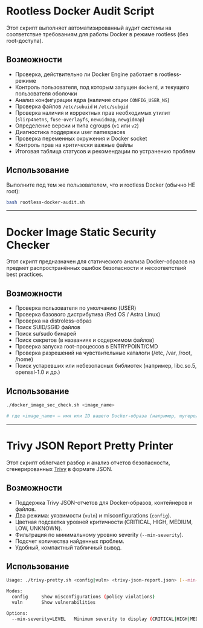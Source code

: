 # Rootless Docker Audit Script
Этот скрипт выполняет автоматизированный аудит системы на соответствие требованиям для работы Docker в режиме rootless (без root-доступа).

## Возможности
- Проверка, действительно ли Docker Engine работает в rootless-режиме
- Контроль пользователя, под которым запущен `dockerd`, и текущего пользователя оболочки
- Анализ конфигурации ядра (наличие опции `CONFIG_USER_NS`)
- Проверка файлов `/etc/subuid` и `/etc/subgid`
- Проверка наличия и корректных прав необходимых утилит (`slirp4netns`, `fuse-overlayfs`, `newuidmap`, `newgidmap`)
- Определение версии и типа cgroups (`v1` или `v2`)
- Диагностика поддержки user namespaces
- Проверка переменных окружения и Docker socket
- Контроль прав на критически важные файлы
- Итоговая таблица статусов и рекомендации по устранению проблем

## Использование
Выполните под тем же пользователем, что и rootless Docker (обычно НЕ root):

```bash
bash rootless-docker-audit.sh
```

---
# Docker Image Static Security Checker
Этот скрипт предназначен для статического анализа Docker-образов на предмет распространённых ошибок безопасности и несоответствий best practices. 

## Возможности
- Проверка пользователя по умолчанию (USER)
- Проверка базового дистрибутива (Red OS / Astra Linux)
- Проверка на distroless-образ
- Поиск SUID/SGID файлов
- Поиск su/sudo бинарей
- Поиск секретов (в названиях и содержимом файлов)
- Проверка запуска root-процессов в ENTRYPOINT/CMD
- Проверка разрешений на чувствительные каталоги (/etc, /var, /root, /home)
- Поиск устаревших или небезопасных библиотек (например, libc.so.5, openssl-1.0 и др.)

## Использование
```bash
./docker_image_sec_check.sh <image_name>

# где <image_name> — имя или ID вашего Docker-образа (например, myrepo/myimage:latest)
```

---
# Trivy JSON Report Pretty Printer
Этот скрипт облегчает разбор и анализ отчетов безопасности, сгенерированных [Trivy](https://github.com/aquasecurity/trivy) в формате JSON.  

## Возможности
- Поддержка Trivy JSON-отчетов для Docker-образов, контейнеров и файлов.
- Два режима: уязвимости (`vuln`) и misconfigurations (`config`).
- Цветная подсветка уровней критичности (CRITICAL, HIGH, MEDIUM, LOW, UNKNOWN).
- Фильтрация по минимальному уровню severity (`--min-severity`).
- Подсчет количества найденных проблем.
- Удобный, компактный табличный вывод.

## Использование
```bash
Usage: ./trivy-pretty.sh <config|vuln> <trivy-json-report.json> [--min-severity=LEVEL]

Modes:
  config     Show misconfigurations (policy violations)
  vuln       Show vulnerabilities

Options:
  --min-severity=LEVEL   Minimum severity to display (CRITICAL|HIGH|MEDIUM|LOW|UNKNOWN)
```